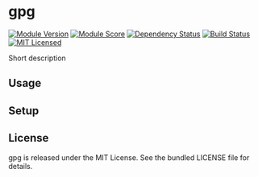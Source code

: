 gpg
==============

[![Module Version](https://img.shields.io/puppetforge/v/akerl/gpg.svg)](https://forge.puppetlabs.com/akerl/gpg)
[![Module Score](https://img.shields.io/puppetforge/f/akerl/gpg.svg)](https://forge.puppetlabs.com/akerl/gpg/scores)
[![Dependency Status](https://img.shields.io/gemnasium/akerl/gpg.svg)](https://gemnasium.com/akerl/gpg)
[![Build Status](https://img.shields.io/travis/akerl/gpg.svg)](https://travis-ci.org/akerl/gpg)
[![MIT Licensed](https://img.shields.io/badge/license-MIT-green.svg)](https://tldrlegal.com/license/mit-license)

Short description

## Usage

## Setup

## License

gpg is released under the MIT License. See the bundled LICENSE file for details.

